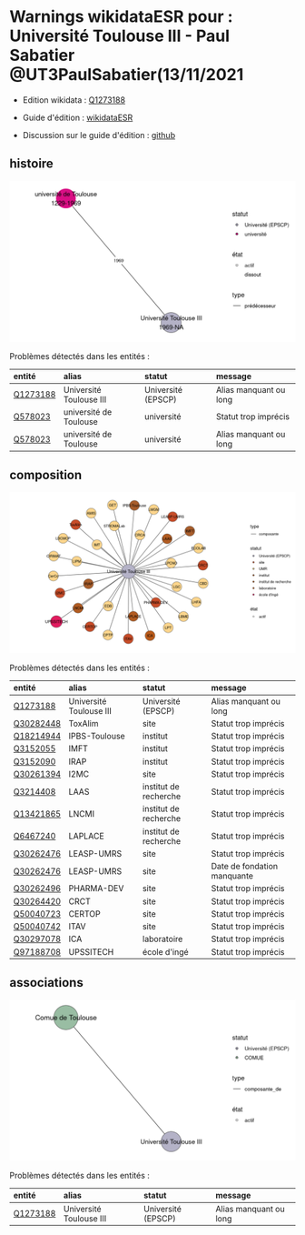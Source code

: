 Warnings wikidataESR pour : Université Toulouse III - Paul Sabatier @UT3PaulSabatier(13/11/2021
================

- Edition wikidata : [Q1273188](https://www.wikidata.org/wiki/Q1273188)
- Guide d'édition : [wikidataESR](https://github.com/cpesr/wikidataESR/)

- Discussion sur le guide d'édition : [github](https://github.com/cpesr/wikidataESR/issues)



## histoire 

![Graphique non généré](Q1273188-histoire.png) 

Problèmes détectés dans les entités :

|entité                                             |alias                   |statut             |message                |
|:--------------------------------------------------|:-----------------------|:------------------|:----------------------|
|[Q1273188](https://www.wikidata.org/wiki/Q1273188) |Université Toulouse III |Université (EPSCP) |Alias manquant ou long |
|[Q578023](https://www.wikidata.org/wiki/Q578023)   |université de Toulouse  |université         |Statut trop imprécis   |
|[Q578023](https://www.wikidata.org/wiki/Q578023)   |université de Toulouse  |université         |Alias manquant ou long |

 



## composition 

![Graphique non généré](Q1273188-composition.png) 

Problèmes détectés dans les entités :

|entité                                               |alias                   |statut                |message                     |
|:----------------------------------------------------|:-----------------------|:---------------------|:---------------------------|
|[Q1273188](https://www.wikidata.org/wiki/Q1273188)   |Université Toulouse III |Université (EPSCP)    |Alias manquant ou long      |
|[Q30282448](https://www.wikidata.org/wiki/Q30282448) |ToxAlim                 |site                  |Statut trop imprécis        |
|[Q18214944](https://www.wikidata.org/wiki/Q18214944) |IPBS-Toulouse           |institut              |Statut trop imprécis        |
|[Q3152055](https://www.wikidata.org/wiki/Q3152055)   |IMFT                    |institut              |Statut trop imprécis        |
|[Q3152090](https://www.wikidata.org/wiki/Q3152090)   |IRAP                    |institut              |Statut trop imprécis        |
|[Q30261394](https://www.wikidata.org/wiki/Q30261394) |I2MC                    |site                  |Statut trop imprécis        |
|[Q3214408](https://www.wikidata.org/wiki/Q3214408)   |LAAS                    |institut de recherche |Statut trop imprécis        |
|[Q13421865](https://www.wikidata.org/wiki/Q13421865) |LNCMI                   |institut de recherche |Statut trop imprécis        |
|[Q6467240](https://www.wikidata.org/wiki/Q6467240)   |LAPLACE                 |institut de recherche |Statut trop imprécis        |
|[Q30262476](https://www.wikidata.org/wiki/Q30262476) |LEASP-UMRS              |site                  |Statut trop imprécis        |
|[Q30262476](https://www.wikidata.org/wiki/Q30262476) |LEASP-UMRS              |site                  |Date de fondation manquante |
|[Q30262496](https://www.wikidata.org/wiki/Q30262496) |PHARMA-DEV              |site                  |Statut trop imprécis        |
|[Q30264420](https://www.wikidata.org/wiki/Q30264420) |CRCT                    |site                  |Statut trop imprécis        |
|[Q50040723](https://www.wikidata.org/wiki/Q50040723) |CERTOP                  |site                  |Statut trop imprécis        |
|[Q50040742](https://www.wikidata.org/wiki/Q50040742) |ITAV                    |site                  |Statut trop imprécis        |
|[Q30297078](https://www.wikidata.org/wiki/Q30297078) |ICA                     |laboratoire           |Statut trop imprécis        |
|[Q97188708](https://www.wikidata.org/wiki/Q97188708) |UPSSITECH               |école d'ingé          |Statut trop imprécis        |

 



## associations 

![Graphique non généré](Q1273188-associations.png) 

Problèmes détectés dans les entités :

|entité                                             |alias                   |statut             |message                |
|:--------------------------------------------------|:-----------------------|:------------------|:----------------------|
|[Q1273188](https://www.wikidata.org/wiki/Q1273188) |Université Toulouse III |Université (EPSCP) |Alias manquant ou long |

 

